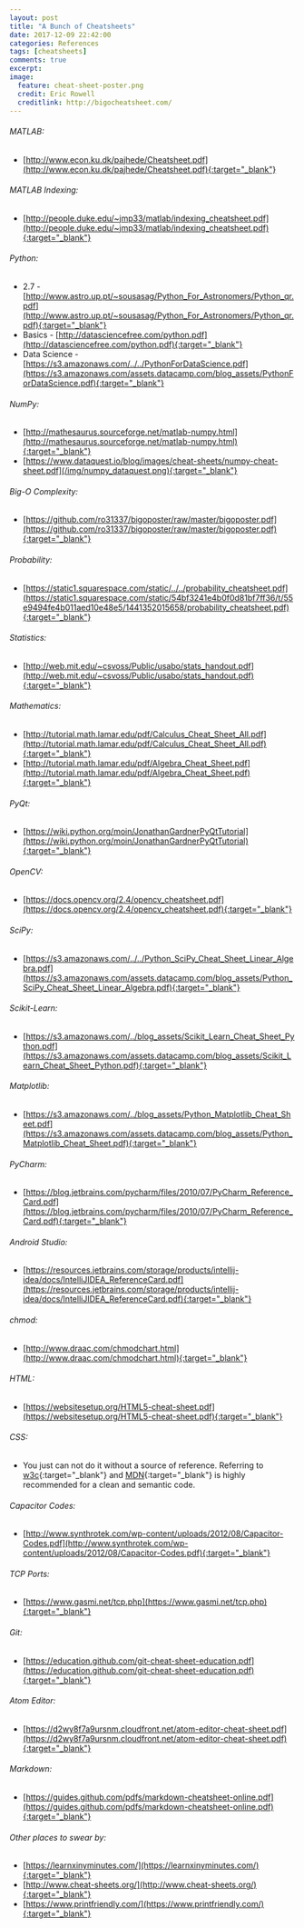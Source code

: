 ```yaml
---
layout: post
title: "A Bunch of Cheatsheets"
date: 2017-12-09 22:42:00
categories: References
tags: [cheatsheets]
comments: true
excerpt:  
image:
  feature: cheat-sheet-poster.png
  credit: Eric Rowell
  creditlink: http://bigocheatsheet.com/
---
```


###### MATLAB:
* [http://www.econ.ku.dk/pajhede/Cheatsheet.pdf](http://www.econ.ku.dk/pajhede/Cheatsheet.pdf){:target="_blank"}

###### MATLAB Indexing:
* [http://people.duke.edu/~jmp33/matlab/indexing_cheatsheet.pdf](http://people.duke.edu/~jmp33/matlab/indexing_cheatsheet.pdf){:target="_blank"}

###### Python:
* 2.7 - [http://www.astro.up.pt/~sousasag/Python_For_Astronomers/Python_qr.pdf](http://www.astro.up.pt/~sousasag/Python_For_Astronomers/Python_qr.pdf){:target="_blank"}
* Basics - [http://datasciencefree.com/python.pdf](http://datasciencefree.com/python.pdf){:target="_blank"}
* Data Science - [https://s3.amazonaws.com/../../PythonForDataScience.pdf](https://s3.amazonaws.com/assets.datacamp.com/blog_assets/PythonForDataScience.pdf){:target="_blank"}

###### NumPy:
* [http://mathesaurus.sourceforge.net/matlab-numpy.html](http://mathesaurus.sourceforge.net/matlab-numpy.html){:target="_blank"}
* [https://www.dataquest.io/blog/images/cheat-sheets/numpy-cheat-sheet.pdf](/img/numpy_dataquest.png){:target="_blank"}

###### Big-O Complexity:
* [https://github.com/ro31337/bigoposter/raw/master/bigoposter.pdf](https://github.com/ro31337/bigoposter/raw/master/bigoposter.pdf){:target="_blank"}

###### Probability:
* [https://static1.squarespace.com/static/../../probability_cheatsheet.pdf](https://static1.squarespace.com/static/54bf3241e4b0f0d81bf7ff36/t/55e9494fe4b011aed10e48e5/1441352015658/probability_cheatsheet.pdf){:target="_blank"}

###### Statistics:
* [http://web.mit.edu/~csvoss/Public/usabo/stats_handout.pdf](http://web.mit.edu/~csvoss/Public/usabo/stats_handout.pdf){:target="_blank"}

###### Mathematics:
* [http://tutorial.math.lamar.edu/pdf/Calculus_Cheat_Sheet_All.pdf](http://tutorial.math.lamar.edu/pdf/Calculus_Cheat_Sheet_All.pdf){:target="_blank"}
* [http://tutorial.math.lamar.edu/pdf/Algebra_Cheat_Sheet.pdf](http://tutorial.math.lamar.edu/pdf/Algebra_Cheat_Sheet.pdf){:target="_blank"}

###### PyQt:
* [https://wiki.python.org/moin/JonathanGardnerPyQtTutorial](https://wiki.python.org/moin/JonathanGardnerPyQtTutorial){:target="_blank"}

###### OpenCV:
* [https://docs.opencv.org/2.4/opencv_cheatsheet.pdf](https://docs.opencv.org/2.4/opencv_cheatsheet.pdf){:target="_blank"}

###### SciPy:
* [https://s3.amazonaws.com/../../Python_SciPy_Cheat_Sheet_Linear_Algebra.pdf](https://s3.amazonaws.com/assets.datacamp.com/blog_assets/Python_SciPy_Cheat_Sheet_Linear_Algebra.pdf){:target="_blank"}

###### Scikit-Learn:
* [https://s3.amazonaws.com/../blog_assets/Scikit_Learn_Cheat_Sheet_Python.pdf](https://s3.amazonaws.com/assets.datacamp.com/blog_assets/Scikit_Learn_Cheat_Sheet_Python.pdf){:target="_blank"}

###### Matplotlib:
* [https://s3.amazonaws.com/../blog_assets/Python_Matplotlib_Cheat_Sheet.pdf](https://s3.amazonaws.com/assets.datacamp.com/blog_assets/Python_Matplotlib_Cheat_Sheet.pdf){:target="_blank"}

###### PyCharm:
* [https://blog.jetbrains.com/pycharm/files/2010/07/PyCharm_Reference_Card.pdf](https://blog.jetbrains.com/pycharm/files/2010/07/PyCharm_Reference_Card.pdf){:target="_blank"}

###### Android Studio:
* [https://resources.jetbrains.com/storage/products/intellij-idea/docs/IntelliJIDEA_ReferenceCard.pdf](https://resources.jetbrains.com/storage/products/intellij-idea/docs/IntelliJIDEA_ReferenceCard.pdf){:target="_blank"}

###### chmod:
* [http://www.draac.com/chmodchart.html](http://www.draac.com/chmodchart.html){:target="_blank"}

###### HTML:
* [https://websitesetup.org/HTML5-cheat-sheet.pdf](https://websitesetup.org/HTML5-cheat-sheet.pdf){:target="_blank"}

###### CSS:
* You just can not do it without a source of reference. Referring to [w3c](https://www.w3.org/Style/CSS/Overview.en.html){:target="_blank"} and [MDN](https://developer.mozilla.org/en-US/docs/Web/CSS){:target="_blank"} is highly recommended for a clean and semantic code.

###### Capacitor Codes:
* [http://www.synthrotek.com/wp-content/uploads/2012/08/Capacitor-Codes.pdf](http://www.synthrotek.com/wp-content/uploads/2012/08/Capacitor-Codes.pdf){:target="_blank"}

###### TCP Ports:
* [https://www.gasmi.net/tcp.php](https://www.gasmi.net/tcp.php){:target="_blank"}

###### Git:
* [https://education.github.com/git-cheat-sheet-education.pdf](https://education.github.com/git-cheat-sheet-education.pdf){:target="_blank"}

###### Atom Editor:
* [https://d2wy8f7a9ursnm.cloudfront.net/atom-editor-cheat-sheet.pdf](https://d2wy8f7a9ursnm.cloudfront.net/atom-editor-cheat-sheet.pdf){:target="_blank"}

###### Markdown:
* [https://guides.github.com/pdfs/markdown-cheatsheet-online.pdf](https://guides.github.com/pdfs/markdown-cheatsheet-online.pdf){:target="_blank"}

###### Other places to swear by:
* [https://learnxinyminutes.com/](https://learnxinyminutes.com/){:target="_blank"}
* [http://www.cheat-sheets.org/](http://www.cheat-sheets.org/){:target="_blank"}
* [https://www.printfriendly.com/](https://www.printfriendly.com/){:target="_blank"}
